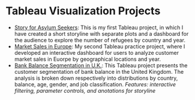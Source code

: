 # Tableau Visualization Projects

- [Story for Asylum Seekers](https://public.tableau.com/profile/yizhe.qu#!/vizhome/MyFirstTableauStory_16/StoryforAsylumSeekers): This is my first Tableau project, in which I have created a short storyline with separate plots and a dashboard for the audience to explore the number of refugees by country and year.
- [Market Sales in Europe](https://public.tableau.com/profile/yizhe.qu#!/vizhome/CustomerSalesinEurope_0/Dashboard): My second Tableau practice project, where I developed an interactive dashboard for users to analyze customer market sales in Euorpe by geographical locations and year. 
- [Bank Balance Segmentation in U.K.](https://public.tableau.com/profile/yizhe.qu#!/vizhome/BankBalanceSegmentationinU_K_/Storyline?publish=yes): This Tableau project presents the customer segmentation of bank balance in the United Kingdom. The analysis is broken down respectively into distributions by country, balance, age, gender, and job classification. *Features: interactive filtering, parameter controls, and anotations for storyline*
